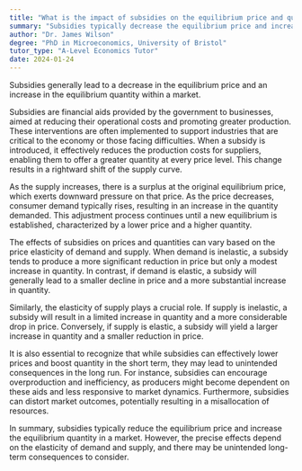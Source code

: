 ```yaml
---
title: "What is the impact of subsidies on the equilibrium price and quantity in a market?"
summary: "Subsidies typically decrease the equilibrium price and increase the equilibrium quantity in a market."
author: "Dr. James Wilson"
degree: "PhD in Microeconomics, University of Bristol"
tutor_type: "A-Level Economics Tutor"
date: 2024-01-24
---
```


Subsidies generally lead to a decrease in the equilibrium price and an increase in the equilibrium quantity within a market.

Subsidies are financial aids provided by the government to businesses, aimed at reducing their operational costs and promoting greater production. These interventions are often implemented to support industries that are critical to the economy or those facing difficulties. When a subsidy is introduced, it effectively reduces the production costs for suppliers, enabling them to offer a greater quantity at every price level. This change results in a rightward shift of the supply curve.

As the supply increases, there is a surplus at the original equilibrium price, which exerts downward pressure on that price. As the price decreases, consumer demand typically rises, resulting in an increase in the quantity demanded. This adjustment process continues until a new equilibrium is established, characterized by a lower price and a higher quantity.

The effects of subsidies on prices and quantities can vary based on the price elasticity of demand and supply. When demand is inelastic, a subsidy tends to produce a more significant reduction in price but only a modest increase in quantity. In contrast, if demand is elastic, a subsidy will generally lead to a smaller decline in price and a more substantial increase in quantity.

Similarly, the elasticity of supply plays a crucial role. If supply is inelastic, a subsidy will result in a limited increase in quantity and a more considerable drop in price. Conversely, if supply is elastic, a subsidy will yield a larger increase in quantity and a smaller reduction in price.

It is also essential to recognize that while subsidies can effectively lower prices and boost quantity in the short term, they may lead to unintended consequences in the long run. For instance, subsidies can encourage overproduction and inefficiency, as producers might become dependent on these aids and less responsive to market dynamics. Furthermore, subsidies can distort market outcomes, potentially resulting in a misallocation of resources.

In summary, subsidies typically reduce the equilibrium price and increase the equilibrium quantity in a market. However, the precise effects depend on the elasticity of demand and supply, and there may be unintended long-term consequences to consider.
    